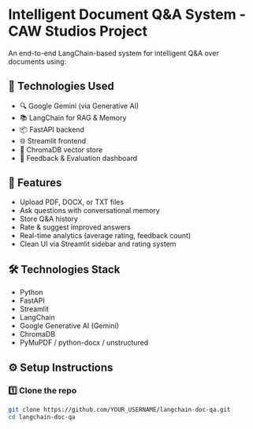 # Intelligent Document Q&A System - CAW Studios Project

An end-to-end LangChain-based system for intelligent Q&A over documents using:

## 🔧 Technologies Used

- 🔍 Google Gemini (via Generative AI)
- 📚 LangChain for RAG & Memory
- 📦 FastAPI backend
- 🌐 Streamlit frontend
- 🧠 ChromaDB vector store
- 📝 Feedback & Evaluation dashboard

## 🚀 Features

- Upload PDF, DOCX, or TXT files
- Ask questions with conversational memory
- Store Q&A history
- Rate & suggest improved answers
- Real-time analytics (average rating, feedback count)
- Clean UI via Streamlit sidebar and rating system

## 🛠️ Technologies Stack

- Python
- FastAPI
- Streamlit
- LangChain
- Google Generative AI (Gemini)
- ChromaDB
- PyMuPDF / python-docx / unstructured

## ⚙️ Setup Instructions

### 1️⃣ Clone the repo

```bash
git clone https://github.com/YOUR_USERNAME/langchain-doc-qa.git
cd langchain-doc-qa
